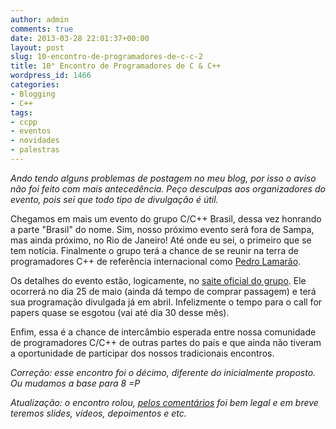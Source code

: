 ```yaml
---
author: admin
comments: true
date: 2013-03-28 22:01:37+00:00
layout: post
slug: 10-encontro-de-programadores-de-c-c-2
title: 10° Encontro de Programadores de C & C++
wordpress_id: 1466
categories:
- Blogging
- C++
tags:
- ccpp
- eventos
- novidades
- palestras
---
```


_Ando tendo alguns problemas de postagem no meu blog, por isso o aviso não foi feito com mais antecedência. Peço desculpas aos organizadores do evento, pois sei que todo tipo de divulgação é útil._

Chegamos em mais um evento do grupo C/C++ Brasil, dessa vez honrando a parte "Brasil" do nome. Sim, nosso próximo evento será fora de Sampa, mas ainda próximo, no Rio de Janeiro! Até onde eu sei, o primeiro que se tem notícia. Finalmente o grupo terá a chance de se reunir na terra de programadores C++ de referência internacional como [Pedro Lamarão](https://twitter.com/pedrolamarao).

Os detalhes do evento estão, logicamente, no [saite oficial do grupo](http://www.ccppbrasil.org/wiki/Grupo:Encontro_VIII). Ele ocorrerá no dia 25 de maio (ainda dá tempo de comprar passagem) e terá sua programação divulgada já em abril. Infelizmente o tempo para o call for papers quase se esgotou (vai até dia 30 desse mês).

Enfim, essa é a chance de intercâmbio esperada entre nossa comunidade de programadores C/C++ de outras partes do país e que ainda não tiveram a oportunidade de participar dos nossos tradicionais encontros.

_Correção: esse encontro foi o décimo, diferente do inicialmente proposto. Ou mudamos a base para 8 =P_

_Atualização: o encontro rolou, [pelos comentários](https://groups.google.com/forum/?fromgroups#!topic/ccppbrasil/z_4c4jRH75U) foi bem legal e em breve teremos slides, vídeos, depoimentos e etc._
